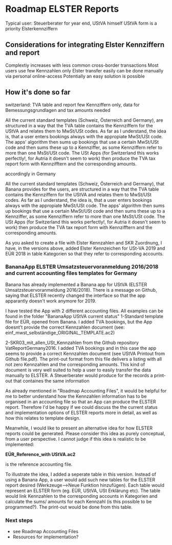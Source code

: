 # Roadmap ELSTER Reports

Typical user: Steuerberater for year end, UStVA himself
UStVA form is a priority
Elsterkennziffern

## Considerations for integrating Elster Kennziffern and report

Complextiy increases with less common cross-border transactions
Most users use few Kennzahlen only
Elster transfer easily can be done manually via personal online-access
Potentially an easy solution is possible

## How it's done so far

switzerland: TVA table and report
few Kennziffern only, data for Bemessungsgrundlagen and tax amounts needed



All the current standard templates (Schweiz, Österreich and Germany), are structured in a way that the TVA table contains the Kennziffern for the UStVA and relates them to MwSt/USt codes. As far as I understand, the idea is, that a user enters bookings always with the appropiate MwSt/USt code. The apps' algorithm then sums up bookings that use a certain MwSt/USt code and then sums these up to a Kennziffer, as some Kennziffern refer to more than one MsSt/USt code. The USt Apps (for Switzerland this works perfectly!, for Autria it doesn't seem to work) then produce the TVA tax report form with Kennzifftern and the corresponding amounts.

accordingly in Germany

All the current standard templates (Schweiz, Österreich and Germany), that Banana provides for the users, are structured in a way that the TVA table contains the Kennziffern for the UStVA and relates them to MwSt/USt codes. As far as I understand, the idea is, that a user enters bookings always with the appropiate MwSt/USt code. The apps' algorithm then sums up bookings that use a certain MwSt/USt code and then sums these up to a Kennziffer, as some Kennziffern refer to more than one MsSt/USt code. The USt Apps (for Switzerland this works perfectly!, for Autria it doesn't seem to work) then produce the TVA tax report form with Kennzifftern and the corresponding amounts.

As you asked to create a file with Elster Kennzahlen and SKR Zuordnung, I have, in the versions above, added Elster Kennzeichen for USt-VA 2019 and EÜR 2018 in table Kategorien so that they refer to corresponding accounts.





### BananaApp ELSTER Umsatzsteuervoranmeldung 2016/2018 and current accounting files templates for Germany

Banana has already implemented a Banana app for UStVA (ELSTER Umsatzsteuervoranmeldung 2016/2018). There is a message on Github, saying that ELSTER recently changed the interface so that the app apparantly doesn't work anymore for 2019.

I have tested the App with 2 different accounting files. All examples can be found in the folder "BananaApp UStVA current status"
1-Standard template file for EÜR, opened from Banana. I added TVA bookings, but the App doesnt't provide the correct Kennzahlen document (see: einf_mwst_selbständige_ORIGINAL_TEMPLATE.ac2)

2-SKR03_mit_allen_USt_Kennzahlen from the Github repository VatReportGermany2016. I added TVA bookings and in this case the app seems to provide a correct Kennzahlen document (see UStVA Printout from Github file.pdf). The print-out format from this file delivers a listing with all not zero Kennzahlen and the corresponding amounts. This kind of document is very well suited to help a user to easily transfer the data manually to ELSTER. A Steuerberater would produce for the records a print-out that containes the same information

As already mentioned in "Roadmap Accounting Files", it would be helpful for me to better understand how the Kennzahlen information has to be organised in an accounting file so that an App can produce the ELSTER report. Therefore I'd be happy if we could discuss the the current status and implementation options of ELSTER reports more in detail, as well as how this relates to template design.  



Meanwhile, I would like to present an alternative idea for how ELSTER reports could be generated. Please consider this idea as purely conceptual, from a user perspective. I cannot judge if this idea is realistic to be implemented:

**EÜR_Reference_with UStVA.ac2**

is the reference accounting file.

To illustrate the idea, I added a seperate table in this version. Instead of using a Banana App, a user would add such new tables for the ELSTER report desired (Werkzeuge-->Neue Funktion hinzufügen). Each table would represent an ELSTER form (eg. EÜR, UStVA, USt Erklärung etc). The table would link Kennzahlen to the corresponding accounts in Kategorien and calculate the sums/ amounts for each Kennzahl (is this possible to be programmed?). The print-out would be done from this table.



### Next steps

* see Roadmap Accounting Files
* Resources for implementation?



